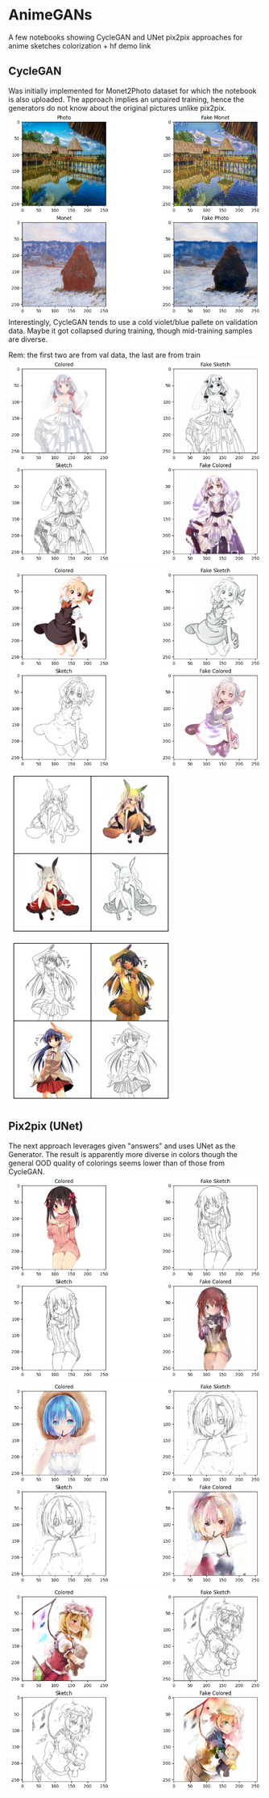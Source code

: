 # AnimeGANs
A few notebooks showing CycleGAN and UNet pix2pix approaches for anime sketches colorization + hf demo link

## CycleGAN
Was initially implemented for Monet2Photo dataset for which the notebook is also uploaded. The approach implies an unpaired training, hence the generators do not know about the original pictures unlike pix2pix.
![alt text](images/image.png)
Interestingly, CycleGAN tends to use a cold violet/blue pallete on validation data. Maybe it got collapsed during training, though mid-training samples are diverse.

Rem: the first two are from val data, the last are from train
![alt text](images/image-1.png)
![alt text](images/image-2.png)
![alt text](images/image-3.png)
![alt text](images/image-4.png)

## Pix2pix (UNet)
The next approach leverages  given "answers" and uses UNet as the Generator. The result is apparently more diverse in colors though the general OOD quality of colorings seems lower than of those from CycleGAN. 
![alt text](images/image-5.png)
![alt text](images/image-6.png)
![alt text](images/image-7.png)